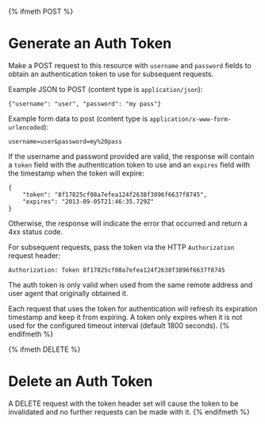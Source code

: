 {% ifmeth POST %}
# Generate an Auth Token
Make a POST request to this resource with `username` and `password` fields to
obtain an authentication token to use for subsequent requests.

Example JSON to POST (content type is `application/json`):

    {"username": "user", "password": "my pass"}

Example form data to post (content type is `application/x-www-form-urlencoded`):

    username=user&password=my%20pass

If the username and password provided are valid, the response will contain a
`token` field with the authentication token to use and an `expires` field with
the timestamp when the token will expire:

    {
        "token": "8f17825cf08a7efea124f2638f3896f6637f8745",
        "expires": "2013-09-05T21:46:35.729Z"
    }

Otherwise, the response will indicate the error that occurred and return a 4xx
status code.

For subsequent requests, pass the token via the HTTP `Authorization` request
header:

    Authorization: Token 8f17825cf08a7efea124f2638f3896f6637f8745

The auth token is only valid when used from the same remote address and user
agent that originally obtained it.

Each request that uses the token for authentication will refresh its expiration
timestamp and keep it from expiring.  A token only expires when it is not used
for the configured timeout interval (default 1800 seconds).
{% endifmeth %}

{% ifmeth DELETE %}
# Delete an Auth Token
A DELETE request with the token header set will cause the token to be
invalidated and no further requests can be made with it.
{% endifmeth %}
